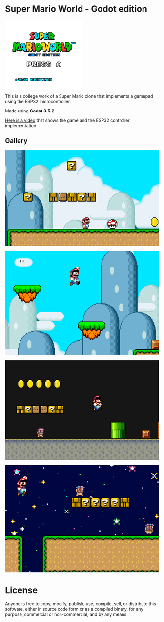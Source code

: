 # Super Mario World - Godot edition

![Menu](assets/menu.png)

This is a college work of a Super Mario clone that implements a gamepad using the ESP32 microcontroller.

Made using **Godot 3.5.2**

[Here is a video](https://youtu.be/CCXh-xdAgdk) that shows the game and the ESP32 controller implementation

## Gallery

![demo](image.png)

![demo](image-1.png)

![demo](image-2.png)

![demo](image-3.png)

# License
Anyone is free to copy, modify, publish, use, compile, sell, or
distribute this software, either in source code form or as a compiled
binary, for any purpose, commercial or non-commercial, and by any
means.